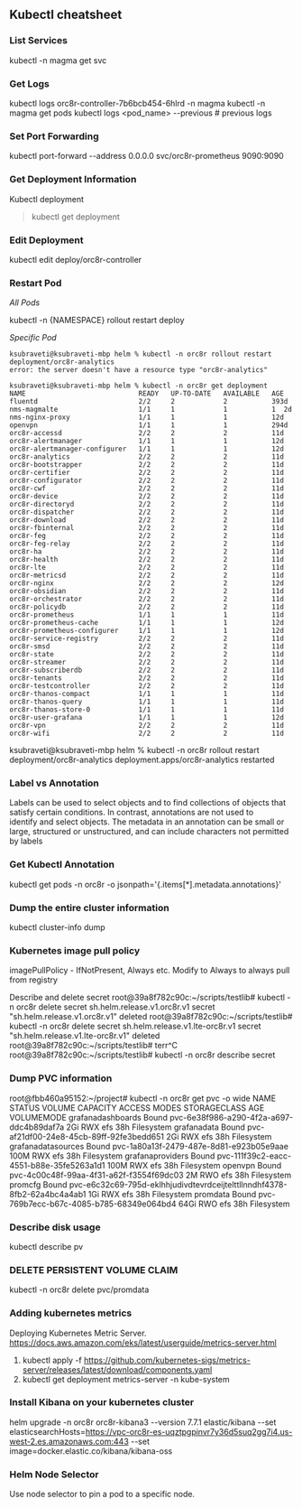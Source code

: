 ## Kubectl cheatsheet

### List Services
kubectl -n magma get svc

### Get Logs
kubectl logs orc8r-controller-7b6bcb454-6hlrd -n magma
kubectl -n magma get pods
kubectl logs <pod_name> --previous # previous logs 


### Set Port Forwarding
kubectl port-forward --address 0.0.0.0 svc/orc8r-prometheus 9090:9090

### Get Deployment Information
Kubectl deployment
> kubectl get deployment

### Edit Deployment
kubectl edit deploy/orc8r-controller

### Restart Pod
*All Pods*

kubectl -n {NAMESPACE} rollout restart deploy
 
*Specific Pod*
```
ksubraveti@ksubraveti-mbp helm % kubectl -n orc8r rollout restart deployment/orc8r-analytics
error: the server doesn't have a resource type "orc8r-analytics"

ksubraveti@ksubraveti-mbp helm % kubectl -n orc8r get deployment
NAME                            READY   UP-TO-DATE   AVAILABLE   AGE
fluentd                         2/2     2            2           393d
nms-magmalte                    1/1     1            1           1	2d
nms-nginx-proxy                 1/1     1            1           12d
openvpn                         1/1     1            1           294d
orc8r-accessd                   2/2     2            2           11d
orc8r-alertmanager              1/1     1            1           12d
orc8r-alertmanager-configurer   1/1     1            1           12d
orc8r-analytics                 2/2     2            2           11d
orc8r-bootstrapper              2/2     2            2           11d
orc8r-certifier                 2/2     2            2           11d
orc8r-configurator              2/2     2            2           11d
orc8r-cwf                       2/2     2            2           11d
orc8r-device                    2/2     2            2           11d
orc8r-directoryd                2/2     2            2           11d
orc8r-dispatcher                2/2     2            2           11d
orc8r-download                  2/2     2            2           11d
orc8r-fbinternal                2/2     2            2           11d
orc8r-feg                       2/2     2            2           11d
orc8r-feg-relay                 2/2     2            2           11d
orc8r-ha                        2/2     2            2           11d
orc8r-health                    2/2     2            2           11d
orc8r-lte                       2/2     2            2           11d
orc8r-metricsd                  2/2     2            2           11d
orc8r-nginx                     2/2     2            2           12d
orc8r-obsidian                  2/2     2            2           11d
orc8r-orchestrator              2/2     2            2           11d
orc8r-policydb                  2/2     2            2           11d
orc8r-prometheus                1/1     1            1           11d
orc8r-prometheus-cache          1/1     1            1           12d
orc8r-prometheus-configurer     1/1     1            1           12d
orc8r-service-registry          2/2     2            2           11d
orc8r-smsd                      2/2     2            2           11d
orc8r-state                     2/2     2            2           11d
orc8r-streamer                  2/2     2            2           11d
orc8r-subscriberdb              2/2     2            2           11d
orc8r-tenants                   2/2     2            2           11d
orc8r-testcontroller            2/2     2            2           11d
orc8r-thanos-compact            1/1     1            1           11d
orc8r-thanos-query              1/1     1            1           11d
orc8r-thanos-store-0            1/1     1            1           11d
orc8r-user-grafana              1/1     1            1           12d
orc8r-vpn                       2/2     2            2           11d
orc8r-wifi                      2/2     2            2           11d
```

ksubraveti@ksubraveti-mbp helm % kubectl -n orc8r rollout restart deployment/orc8r-analytics
deployment.apps/orc8r-analytics restarted

### Label vs Annotation
Labels can be used to select objects and to find collections of objects that satisfy certain conditions. 
In contrast, annotations are not used to identify and select objects. The metadata in an annotation can 
be small or large, structured or unstructured, and can include characters not permitted by labels

### Get Kubectl Annotation
kubectl get pods -n orc8r -o jsonpath='{.items[*].metadata.annotations}'

### Dump the entire cluster information
kubectl cluster-info dump

### Kubernetes image pull policy 
imagePullPolicy - IfNotPresent, Always etc. Modify to Always to always pull from registry

Describe and delete secret
root@39a8f782c90c:~/scripts/testlib# kubectl -n orc8r delete secret sh.helm.release.v1.orc8r.v1
secret "sh.helm.release.v1.orc8r.v1" deleted
root@39a8f782c90c:~/scripts/testlib# kubectl -n orc8r delete secret sh.helm.release.v1.lte-orc8r.v1
secret "sh.helm.release.v1.lte-orc8r.v1" deleted
root@39a8f782c90c:~/scripts/testlib# terr^C
root@39a8f782c90c:~/scripts/testlib# kubectl -n orc8r describe secret

### Dump PVC information
root@fbb460a95152:~/project# kubectl -n orc8r get pvc -o wide
NAME                 STATUS   VOLUME                                     CAPACITY   ACCESS MODES   STORAGECLASS   AGE   VOLUMEMODE
grafanadashboards    Bound    pvc-6e38f986-a290-4f2a-a697-ddc4b89daf7a   2Gi        RWX            efs            38h   Filesystem
grafanadata          Bound    pvc-af21df00-24e8-45cb-89ff-92fe3bedd651   2Gi        RWX            efs            38h   Filesystem
grafanadatasources   Bound    pvc-1a80a13f-2479-487e-8d81-e923b05e9aae   100M       RWX            efs            38h   Filesystem
grafanaproviders     Bound    pvc-111f39c2-eacc-4551-b88e-35fe5263a1d1   100M       RWX            efs            38h   Filesystem
openvpn              Bound    pvc-4c00c48f-99aa-4f31-a62f-f3554f69dc03   2M         RWO            efs            38h   Filesystem
promcfg              Bound    pvc-e6c32c69-795d-eklhhjudivdtevrdceijtelttllnndhf4378-8fb2-62a4bc4a4ab1   1Gi        RWX            efs            38h   Filesystem
promdata             Bound    pvc-769b7ecc-b67c-4085-b785-68349e064bd4   64Gi       RWO            efs            38h   Filesystem

### Describe disk usage
kubectl describe pv

### DELETE PERSISTENT VOLUME CLAIM
kubectl -n orc8r delete  pvc/promdata


### Adding kubernetes metrics
Deploying Kubernetes Metric Server.
https://docs.aws.amazon.com/eks/latest/userguide/metrics-server.html

1. kubectl apply -f https://github.com/kubernetes-sigs/metrics-server/releases/latest/download/components.yaml
2. kubectl get deployment metrics-server -n kube-system

### Install Kibana on your kubernetes cluster
helm upgrade -n orc8r orc8r-kibana3 --version 7.7.1 elastic/kibana --set elasticsearchHosts=https://vpc-orc8r-es-uqztpgpinvr7y36d5suq2gg7i4.us-west-2.es.amazonaws.com:443 --set image=docker.elastic.co/kibana/kibana-oss

### Helm Node Selector
Use node selector to pin a pod to a specific node.
